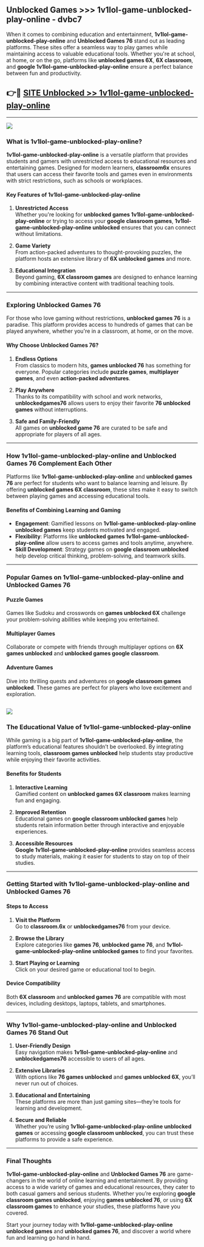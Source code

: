 ## Unblocked Games >>> 1v1lol-game-unblocked-play-online - dvbc7 

When it comes to combining education and entertainment, **1v1lol-game-unblocked-play-online** and **Unblocked Games 76** stand out as leading platforms. These sites offer a seamless way to play games while maintaining access to valuable educational tools. Whether you're at school, at home, or on the go, platforms like **unblocked games 6X**, **6X classroom**, and **google 1v1lol-game-unblocked-play-online** ensure a perfect balance between fun and productivity.
## 👉🔴 [SITE Unblocked >> 1v1lol-game-unblocked-play-online](http://premium.freeplayer.one?title=1v1lol-game-unblocked-play-online&ref=22JU)
---
<a href="http://premium.freeplayer.one?title=1v1lol-game-unblocked-play-online&ref=22JU/"><img src="https://github.com/user-attachments/assets/438f12ca-57a4-47a3-8ead-c64da593a1e5"/></a>
### What is 1v1lol-game-unblocked-play-online?  

**1v1lol-game-unblocked-play-online** is a versatile platform that provides students and gamers with unrestricted access to educational resources and entertaining games. Designed for modern learners, **classroom6x** ensures that users can access their favorite tools and games even in environments with strict restrictions, such as schools or workplaces.  

#### Key Features of 1v1lol-game-unblocked-play-online  

1. **Unrestricted Access**  
   Whether you're looking for **unblocked games 1v1lol-game-unblocked-play-online** or trying to access your **google classroom games**, **1v1lol-game-unblocked-play-online unblocked** ensures that you can connect without limitations.  

2. **Game Variety**  
   From action-packed adventures to thought-provoking puzzles, the platform hosts an extensive library of **6X unblocked games** and more.  

3. **Educational Integration**  
   Beyond gaming, **6X classroom games** are designed to enhance learning by combining interactive content with traditional teaching tools.  



---

### Exploring Unblocked Games 76  

For those who love gaming without restrictions, **unblocked games 76** is a paradise. This platform provides access to hundreds of games that can be played anywhere, whether you're in a classroom, at home, or on the move.  

#### Why Choose Unblocked Games 76?  

1. **Endless Options**  
   From classics to modern hits, **games unblocked 76** has something for everyone. Popular categories include **puzzle games**, **multiplayer games**, and even **action-packed adventures**.  

2. **Play Anywhere**  
   Thanks to its compatibility with school and work networks, **unblockedgames76** allows users to enjoy their favorite **76 unblocked games** without interruptions.  

3. **Safe and Family-Friendly**  
   All games on **unblocked game 76** are curated to be safe and appropriate for players of all ages.  

---

### How 1v1lol-game-unblocked-play-online and Unblocked Games 76 Complement Each Other  

Platforms like **1v1lol-game-unblocked-play-online** and **unblocked games 76** are perfect for students who want to balance learning and leisure. By offering **unblocked games 6X classroom**, these sites make it easy to switch between playing games and accessing educational tools.  

#### Benefits of Combining Learning and Gaming  

- **Engagement**: Gamified lessons on **1v1lol-game-unblocked-play-online unblocked games** keep students motivated and engaged.  
- **Flexibility**: Platforms like **unblocked games 1v1lol-game-unblocked-play-online** allow users to access games and tools anytime, anywhere.  
- **Skill Development**: Strategy games on **google classroom unblocked** help develop critical thinking, problem-solving, and teamwork skills.  

---

### Popular Games on 1v1lol-game-unblocked-play-online and Unblocked Games 76  

#### Puzzle Games  

Games like Sudoku and crosswords on **games unblocked 6X** challenge your problem-solving abilities while keeping you entertained.  

#### Multiplayer Games  

Collaborate or compete with friends through multiplayer options on **6X games unblocked** and **unblocked games google classroom**.  

#### Adventure Games  

Dive into thrilling quests and adventures on **google classroom games unblocked**. These games are perfect for players who love excitement and exploration.  

<a href="http://download.freeplayer.one?title=1v1lol-game-unblocked-play-online&ref=23D/"><img src="https://github.com/user-attachments/assets/fe0c3e91-c8e1-489c-acf0-e2f614c12fb8"/></a>
---

### The Educational Value of 1v1lol-game-unblocked-play-online  

While gaming is a big part of **1v1lol-game-unblocked-play-online**, the platform’s educational features shouldn’t be overlooked. By integrating learning tools, **classroom games unblocked** help students stay productive while enjoying their favorite activities.  

#### Benefits for Students  

1. **Interactive Learning**  
   Gamified content on **unblocked games 6X classroom** makes learning fun and engaging.  

2. **Improved Retention**  
   Educational games on **google classroom unblocked games** help students retain information better through interactive and enjoyable experiences.  

3. **Accessible Resources**  
   **Google 1v1lol-game-unblocked-play-online** provides seamless access to study materials, making it easier for students to stay on top of their studies.  

---

### Getting Started with 1v1lol-game-unblocked-play-online and Unblocked Games 76  

#### Steps to Access  

1. **Visit the Platform**  
   Go to **classroom.6x** or **unblockedgames76** from your device.  

2. **Browse the Library**  
   Explore categories like **games 76**, **unblocked game 76**, and **1v1lol-game-unblocked-play-online unblocked games** to find your favorites.  

3. **Start Playing or Learning**  
   Click on your desired game or educational tool to begin.  

#### Device Compatibility  

Both **6X classroom** and **unblocked games 76** are compatible with most devices, including desktops, laptops, tablets, and smartphones.  

---

### Why 1v1lol-game-unblocked-play-online and Unblocked Games 76 Stand Out  

1. **User-Friendly Design**  
   Easy navigation makes **1v1lol-game-unblocked-play-online** and **unblockedgames76** accessible to users of all ages.  

2. **Extensive Libraries**  
   With options like **76 games unblocked** and **games unblocked 6X**, you’ll never run out of choices.  

3. **Educational and Entertaining**  
   These platforms are more than just gaming sites—they’re tools for learning and development.  

4. **Secure and Reliable**  
   Whether you’re using **1v1lol-game-unblocked-play-online unblocked games** or accessing **google classroom unblocked**, you can trust these platforms to provide a safe experience.  

---

### Final Thoughts  

**1v1lol-game-unblocked-play-online** and **Unblocked Games 76** are game-changers in the world of online learning and entertainment. By providing access to a wide variety of games and educational resources, they cater to both casual gamers and serious students. Whether you’re exploring **google classroom games unblocked**, enjoying **games unblocked 76**, or using **6X classroom games** to enhance your studies, these platforms have you covered.  

Start your journey today with **1v1lol-game-unblocked-play-online unblocked games** and **unblocked games 76**, and discover a world where fun and learning go hand in hand.  